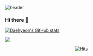 ![header](https://capsule-render.vercel.app/api?type=wave&color=auto&height=300&section=header&text=Daehyeon%20Github&fontSize=90)
### Hi there 👋






[![Daehyeon's GitHub stats](https://github-readme-stats.vercel.app/api?username=dablro12)](https://github.com/dablro12/github-readme-stats)


  <a href="https://github.com/dablro12" target="_blank"><img src="https://img.shields.io/badge/GitHub-181717?style=for-the-badge&logo=GitHub&logoColor=white"/>
 
 
<!--
**dablro12/dablro12** is a ✨ _special_ ✨ repository because its `README.md` (this file) appears on your GitHub profile.

Here are some ideas to get you started:

- 🔭 I’m currently working on ...
- 🌱 I’m currently learning ...
- 👯 I’m looking to collaborate on ...
- 🤔 I’m looking for help with ...
- 💬 Ask me about ...
- 📫 How to reach me: ...
- 😄 Pronouns: ...
- ⚡ Fun fact: ...
-->


<div align=center>
	
  [![Hits](https://hits.seeyoufarm.com/api/count/incr/badge.svg?url=https%3A%2F%2Fgithub.com%2Fdablro12)](https://hits.seeyoufarm.com) 
	
  </div>
